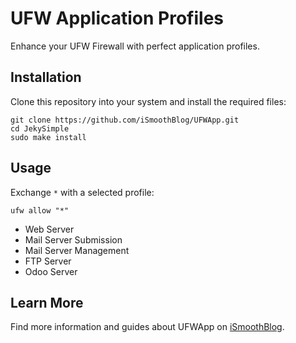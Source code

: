 # UFW Application Profiles
Enhance your UFW Firewall with perfect application profiles.
## Installation
Clone this repository into your system and install the required files:
```
git clone https://github.com/iSmoothBlog/UFWApp.git
cd JekySimple
sudo make install
```
## Usage
Exchange `*` with a selected profile:
```
ufw allow "*"
```
* Web Server
* Mail Server Submission
* Mail Server Management
* FTP Server
* Odoo Server
## Learn More
Find more information and guides about UFWApp on [iSmoothBlog](http://www.ismoothblog.com/search/label/JekySimple?&max-results=5).
